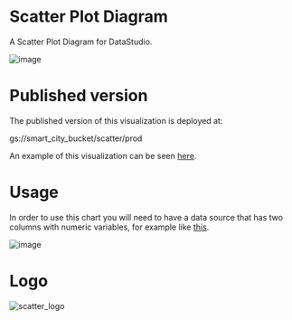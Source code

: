 # Scatter Plot Diagram
A Scatter Plot Diagram for DataStudio.

![image](https://user-images.githubusercontent.com/47331711/109520715-d1ef0c00-7aac-11eb-8ef9-0506b862e9b6.png)

# Published version
The published version of this visualization is deployed at:

gs://smart_city_bucket/scatter/prod

An example of this visualization can be seen [here](https://datastudio.google.com/reporting/8aa1aee0-387b-42c3-b710-1cac423e9ba5).

# Usage

In order to use this chart you will need to have a data source that has two columns with numeric variables, for example like [this](https://docs.google.com/spreadsheets/d/1tGBz8jDTx04a-AUdZuJpjSQ0UF9OwSnVJB1Dyy4HppA/edit?usp=sharing).


![image](https://user-images.githubusercontent.com/47331711/109521323-7a9d6b80-7aad-11eb-9a91-92c12944ba5c.png)

# Logo

![scatter_logo](https://user-images.githubusercontent.com/47331711/111793394-85d20300-88c5-11eb-9382-2e78f8631729.png)
